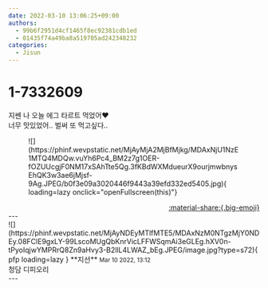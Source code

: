 ```yaml
---
date: 2022-03-10 13:06:25+09:00
authors:
  - 99b6f2951d4cf1465f8ec92381cdb1ed
  - 01435f74a49ba8a519705ad242348232
categories:
  - Jisun
---
```


# 1-7332609

<div class="post-container" markdown="1">
<div class="content-container md-sidebar__scrollwrap" markdown="1">

지쎈 나 오늘 에그 타르트 먹었어❤️<br>너무 맛있었어.. 벌써 또 먹고싶다..
<figure markdown="1">
![](https://phinf.wevpstatic.net/MjAyMjA2MjBfMjkg/MDAxNjU1NzE1MTQ4MDQw.vuYh6Pc4_BM2z7g1OER-fOZUUcgjF0NM17xSAhTte5Qg.3fKBdWXMdueurX9ourjmwbnysEhQK3w3ae6jMjsf-9Ag.JPEG/b0f3e09a3020446f9443a39efd332ed5405.jpg){ loading=lazy onclick="openFullscreen(this)"}
</figure>


</div>
</div>

<div style="text-align: right;" markdown="1">
<a href="https://weverse.io/fromis9/fanpost/1-7332609" style="text-align: right;">:material-share:{.big-emoji}</a>
</div>
---

<div class="comments-container md-sidebar__scrollwrap" markdown="1">
<div class="comment" markdown="1">
<div class='id-container' markdown="1">
![](https://phinf.wevpstatic.net/MjAyNDEyMTlfMTE5/MDAxNzM0NTgzMjY0NDEy.08FClE9gxLY-99LscoMUgQbKnrVicLFFWSqmAi3eGLEg.hXV0n-tPyoIqjwYMPRrQ8Zn9aHvy3-B2llL4LWAZ_bEg.JPEG/image.jpg?type=s72){ pfp loading=lazy }
**<span class="artist">지선</span>** <small>Mar 10 2022, 13:12</small><br>
</div>
<div class='comment-body' markdown="1">
청담 디피오리
</div>
</div>
</div>
---

